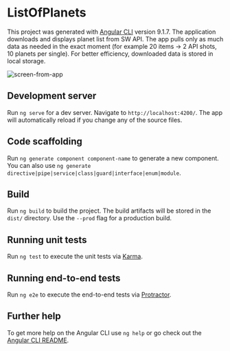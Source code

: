 # ListOfPlanets

This project was generated with [Angular CLI](https://github.com/angular/angular-cli) version 9.1.7. The application downloads and displays planet list from SW API. The app pulls only as much data as needed in the exact moment (for example 20 items -> 2 API shots, 10 planets per single). For better efficiency, downloaded data is stored in local storage.

![screen-from-app](https://i.imgur.com/XvSUC78.jpg)

## Development server

Run `ng serve` for a dev server. Navigate to `http://localhost:4200/`. The app will automatically reload if you change any of the source files.

## Code scaffolding

Run `ng generate component component-name` to generate a new component. You can also use `ng generate directive|pipe|service|class|guard|interface|enum|module`.

## Build

Run `ng build` to build the project. The build artifacts will be stored in the `dist/` directory. Use the `--prod` flag for a production build.

## Running unit tests

Run `ng test` to execute the unit tests via [Karma](https://karma-runner.github.io).

## Running end-to-end tests

Run `ng e2e` to execute the end-to-end tests via [Protractor](http://www.protractortest.org/).

## Further help

To get more help on the Angular CLI use `ng help` or go check out the [Angular CLI README](https://github.com/angular/angular-cli/blob/master/README.md).
